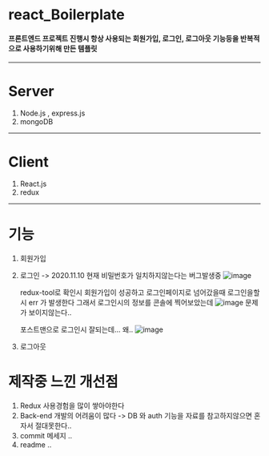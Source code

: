 # react_Boilerplate

#### 프론트엔드 프로젝트 진행시 항상 사용되는 회원가입, 로그인, 로그아웃 기능등을 반복적으로 사용하기위해 만든 템플릿

---

# Server

1. Node.js , express.js
2. mongoDB

---

# Client

1. React.js
2. redux

---

# 기능

1. 회원가입
2. 로그인
   -> 2020.11.10 현재 비밀번호가 일치하지않는다는 버그발생중
   ![image](https://user-images.githubusercontent.com/39754252/98695266-c967ae00-23b5-11eb-8e78-0550ee2cda90.png)
   
   redux-tool로 확인시 회원가입이 성공하고 로그인페이지로 넘어갔을때 로그인을할시 err 가 발생한다 그래서 로그인시의 정보를 콘솔에 찍어보았는데
   ![image](https://user-images.githubusercontent.com/39754252/98695765-59a5f300-23b6-11eb-92e5-909fd2d8fe78.png)
   문제가 보이지않는다..
  
   포스트맨으로 로그인시 잘되는데... 왜.. 
    ![image](https://user-images.githubusercontent.com/39754252/98696254-e781de00-23b6-11eb-8ea2-c8cafad99f68.png)
   
3. 로그아웃

# 제작중 느낀 개선점

1. Redux 사용경험을 많이 쌓아야한다
2. Back-end 개발의 어려움이 많다
   -> DB 와 auth 기능을 자료를 참고하지않으면 혼자서 절대못한다..
3. commit 메세지 ..
4. readme ..
